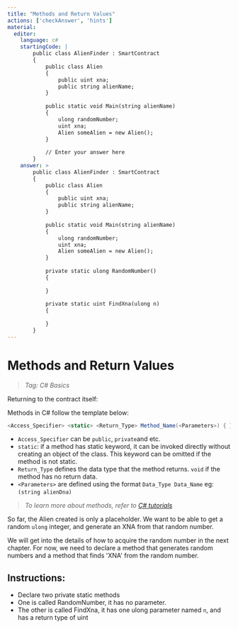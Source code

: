 ```yaml
---
title: "Methods and Return Values"
actions: ['checkAnswer', 'hints']
material: 
  editor:
    language: c#
    startingCode: |
        public class AlienFinder : SmartContract
        {
            public class Alien
            {
                public uint xna;
                public string alienName;
            }
            
            public static void Main(string alienName)
            {
                ulong randomNumber;
                uint xna; 
                Alien someAlien = new Alien(); 
            }
            
            // Enter your answer here
        }
    answer: > 
        public class AlienFinder : SmartContract
        {
            public class Alien
            {
                public uint xna;
                public string alienName;
            }
            
            public static void Main(string alienName)
            {
                ulong randomNumber;
                uint xna; 
                Alien someAlien = new Alien(); 
            }
            
            private static ulong RandomNumber()
            {
            
            }
            
            private static uint FindXna(ulong n)
            {
            
            }
        }
---
```


# Methods and Return Values
> *Tag: C# Basics*

Returning to the contract itself: 

Methods in C# follow the template below: 

```c#
<Access_Specifier> <static> <Return_Type> Method_Name(<Parameters>) { }
```

- `Access_Specifier` can be `public`, `private`and etc. 
- `static`: if a method has static keyword, it can be invoked directly without creating an object of the class. This keyword can be omitted if the method is not static. 
- `Return_Type` defines the data type that the method returns. `void` if the method has no return data. 
- `<Parameters>` are defined using the format `Data_Type Data_Name` eg: `(string alienDna)`

> *To learn more about methods, refer to [C# tutorials](https://www.tutlane.com/tutorial/csharp/csharp-methods-functions-with-examples)*

So far, the Alien created is only a placeholder. We want to be able to get a random `ulong` integer, and generate an XNA from that random number. 

We will get into the details of how to acquire the random number in the next chapter. For now, we need to declare a method that generates random numbers and a method that finds 'XNA' from the random number. 

## Instructions: 

- Declare two private static methods
- One is called RandomNumber, it has no parameter. 
- The other is called FindXna, it has one ulong parameter named `n`, and has a return type of uint